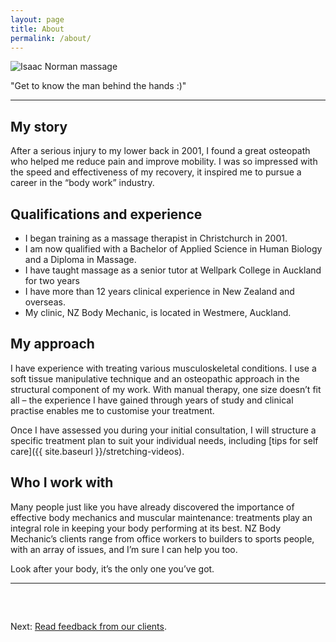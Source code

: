 ```yaml
---
layout: page
title: About
permalink: /about/
---
```


<section class="page-intro">
<img src="{{ site.baseurl }}/images/isaac-norman-massage.png" alt="Isaac Norman massage" class="site-avatar site-avatar-mini">

<p class="u-f-big u-c-txt">"Get to know the man behind the hands :)"</p>

<hr>

</section>

## My story

After a serious injury to my lower back in 2001, I found a great osteopath who helped me reduce pain and improve mobility. I was so impressed with the speed and effectiveness of my recovery, it inspired me to pursue a career in the “body work” industry.

## Qualifications and experience

* I began training as a massage therapist in Christchurch in 2001.
* I am now qualified with a Bachelor of Applied Science in Human Biology and a Diploma in Massage.
* I have taught massage as a senior tutor at Wellpark College in Auckland for two years
* I have more than 12 years clinical experience in New Zealand and overseas.
* My clinic, NZ Body Mechanic, is located in Westmere, Auckland.

## My approach
I have experience with treating various musculoskeletal conditions. I use a soft tissue manipulative technique and an osteopathic approach in the structural component of my work. With manual therapy, one size doesn’t fit all – the experience I have gained through years of study and clinical practise enables me to customise your treatment.

Once I have assessed you during your initial consultation, I will structure a specific treatment plan to suit your individual needs, including [tips for self care]({{ site.baseurl }}/stretching-videos).

## Who I work with
Many people just like you have already discovered the importance of effective body mechanics and muscular maintenance: treatments play an integral role in keeping your body performing at its best. NZ Body Mechanic’s clients range from office workers to builders to sports people, with an array of issues, and I’m sure I can help you too.

Look after your body, it’s the only one you’ve got.

---

<p class="u-f-big u-c-txt" style="margin-top: 60px;">Next: <a href="{{ site.baseurl}}/clients">Read feedback from our clients</a>.</p>
